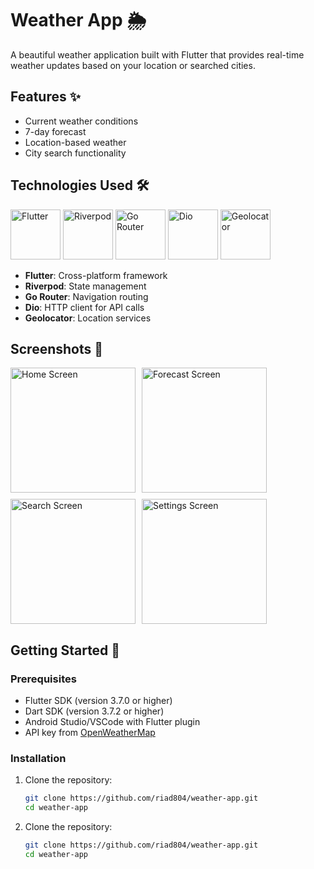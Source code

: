 # Weather App 🌦️

A beautiful weather application built with Flutter that provides real-time weather updates based on your location or searched cities.

## Features ✨

- Current weather conditions
- 7-day forecast
- Location-based weather
- City search functionality

## Technologies Used 🛠️

<p float="left">
  <img src="https://storage.googleapis.com/cms-storage-bucket/6a07d8a62f4308d2b854.svg" width="80" title="Flutter">
  <img src="https://riverpod.dev/img/logo.png" width="80" title="Riverpod">
  <img src="https://go-router.dev/images/go-router-logo.png" width="80" title="Go Router">
  <img src="https://pub.dev/packages/dio#-readme-tab-" width="80" title="Dio">
  <img src="https://pub.dev/packages/geolocator#-readme-tab-" width="80" title="Geolocator">
</p>

- **Flutter**: Cross-platform framework
- **Riverpod**: State management
- **Go Router**: Navigation routing
- **Dio**: HTTP client for API calls
- **Geolocator**: Location services

## Screenshots 📱

<div style="display: flex; flex-wrap: wrap; gap: 10px;">
  <img src="screenshots/home.png" width="200" alt="Home Screen">
  <img src="screenshots/forecast.png" width="200" alt="Forecast Screen">
  <img src="screenshots/search.png" width="200" alt="Search Screen">
  <img src="screenshots/settings.png" width="200" alt="Settings Screen">
</div>

## Getting Started 🚀

### Prerequisites

- Flutter SDK (version 3.7.0 or higher)
- Dart SDK (version 3.7.2 or higher)
- Android Studio/VSCode with Flutter plugin
- API key from [OpenWeatherMap](https://openweathermap.org/api)

### Installation

1. Clone the repository:
   ```bash
   git clone https://github.com/riad804/weather-app.git
   cd weather-app

2. Clone the repository:
   ```bash
   git clone https://github.com/riad804/weather-app.git
   cd weather-app
